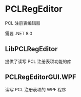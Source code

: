 # PCLRegEditor
PCL 注册表编辑器

需要 .NET 8.0

## LibPCLRegEditor
提供了读写 PCL 注册表项功能的库

## PCLRegEditorGUI.WPF
读写 PCL 注册表项的 WPF 程序